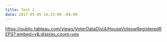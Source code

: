 ```yaml
---
title: Test 2
date: 2017-05-05 14:23:00 -04:00
---
```


https://public.tableau.com/views/VoterDataDist4/HouseVoteswRegisteredREPS?:embed=y&:display_count=yes
